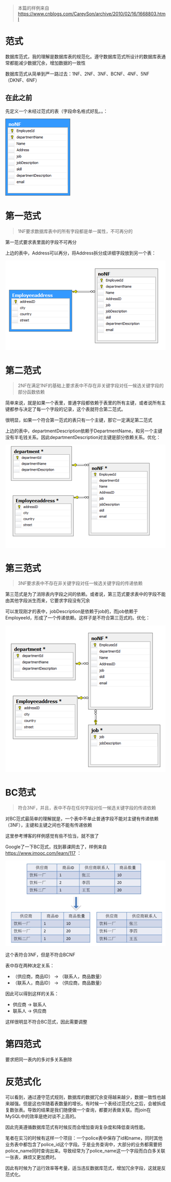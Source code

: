 > 本篇的样例来自 https://www.cnblogs.com/CareySon/archive/2010/02/16/1668803.html

# 范式

数据库范式，我的理解是数据库表的规范化。遵守数据库范式所设计的数据库表通常都能减少数据冗余，增加数据的一致性

数据库范式从简单到严一路过去：1NF、2NF、3NF、BCNF、4NF、5NF（DKNF、6NF）

## 在此之前

先定义一个未经过范式的表（字段命名格式好乱。。：

![](../PIC/MySQL-NoNF.png)

# 第一范式

> 1NF要求数据库表中的所有字段都是单一属性，不可再分的

第一范式要求表里面的字段不可再分

上边的表中，Address可以再分，将Address拆分成详细字段放到另一个表：

![](../PIC/MySQL-1NF.png)

# 第二范式

> 2NF在满足1NF的基础上要求表中不存在非关键字段对任一候选关键字段的部分函数依赖

简单来说，就是如果一个表里，普通字段都依赖于表里的所有主键，或者说所有主键都参与决定了每一个字段的记录，这个表就符合第二范式。

很明显，如果一个符合第一范式的表只有一个主键，那它一定满足第二范式

上边的表中，departmentDescription依赖于DepartmentName，和另一个主键没有半毛钱关系。因此departmentDescription对主键是部分依赖关系。优化：

![](../PIC/MySQL-2NF.png)

# 第三范式

> 3NF要求表中不存在非关键字段对任一候选关键字段的传递依赖

第三范式是为了消除表内字段之间的依赖。或者说，第三范式要求表中的字段不能由其他字段派生而来，它要求字段没有冗余

可以发现刚才的表中，jobDescription是依赖于job的，而job依赖于EmployeeId，形成了一个传递依赖。这样子是不符合第三范式的。优化：

![](../PIC/MySQL-3NF.png)

# BC范式

> 符合3NF，并且，表中不存在任何字段对任一候选关键字段的传递依赖

对BC范式最简单的理解就是，一个表中不单止普通字段不能对主键有传递依赖（3NF），主键和主键之间也不能有传递依赖

这里参考博客的样例感觉有些不恰当，就不放了

Google了一下BC范式，找到慕课网去了，样例来自 https://www.imooc.com/learn/117 ：

![](../PIC/MySQL-BCNF.png)

这个表符合3NF，但是不符合BCNF

表中存在两种决定关系：

* （供应商，商品ID） → （联系人，商品数量）
* （联系人，商品ID） → （供应商，商品数量）

因此可以得到这样的关系：

* 供应商 → 联系人
* 联系人 → 供应商

这样很明显不符合BC范式，因此需要调整

# 第四范式

要求把同一表内的多对多关系删除

# 反范式化

可以看到，通过遵守范式规则，数据库的数据冗余变得越来越少，数据一致性也越来越强。但是这也伴随着表数量的增长。有时候一个表经过范式化之后，会被拆成复数张表。导致的结果是我们随便做一个查询，都要对表做关联。而join在MySQL中的效率是绝对谈不上高的。

因此完美遵循数据库范式有时候反而会增加查询复杂度和降低查询性能。

笔者在实习的时候有这样一个项目：一个police表中保存了id和name，同时其他业务表中都包含了police_id这个字段。于是业务查询中，大部分的业务都需要把police_name同时查询出来。导致经常为了police_name这一个字段而白白多关联一张表，麻烦又更加费时。

因此有时候为了运行效率等考量，适当违反数据库范式，增加冗余字段，这就是反范式化。
